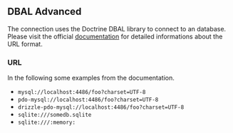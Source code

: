 
## DBAL Advanced

The connection uses the Doctrine DBAL library to connect to an database. Please 
visit the official [documentation] for detailed informations about the URL 
format.

### URL

In the following some examples from the documentation.

 * `mysql://localhost:4486/foo?charset=UTF-8`
 * `pdo-mysql://localhost:4486/foo?charset=UTF-8`
 * `drizzle-pdo-mysql://localhost:4486/foo?charset=UTF-8`
 * `sqlite:///somedb.sqlite`
 * `sqlite:///:memory:`

[documentation]: http://doctrine-dbal.readthedocs.org/en/latest/reference/configuration.html

